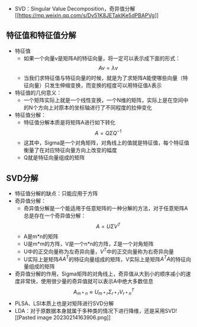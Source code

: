 - SVD：Singular Value Decomposition，奇异值分解[[https://mp.weixin.qq.com/s/Dv51K8JETakIKe5dPBAPVg]]
## 特征值和特征值分解
- 特征值
	- 如果一个向量v是矩阵A的特征向量，将一定可以表示成下面的形式：$$
	Av=\lambda v$$
	- 当我们求特征值与特征向量的时候，就是为了求矩阵A能使哪些向量（特征向量）只发生伸缩变换，而变换的程度可以用特征值$\lambda$表示
- 特征值的几何意义：
	- 一个矩阵实际上就是一个线性变换，一个N维的矩阵，实际上是在空间中的N个方向上对原本的坐标轴进行了不同程度的拉伸变化
- 特征值分解：
	- 特征值分解本质是将矩阵A进行如下转化$$A=Q\Sigma Q^{-1}$$
	- 这其中，Sigma是一个对角矩阵，对角线上的值就是特征值，每个特征值衡量了在对应特征向量方向上改变的幅度
	- Q就是特征向量组成的矩阵
## SVD分解
- 特征值分解的缺点：只能应用于方阵
- 奇异值分解：
	- 奇异值分解是一个能适用于任意矩阵的一种分解的方法，对于任意矩阵A总是存在一个奇异值分解：$$A=U\Sigma V^T$$
	- A是m\*n的矩阵
	- U是m\*m的方阵，V是一个n\*n的方阵，$\Sigma$是一个对角矩阵
	- U中的正交向量称为左奇异向量，$V^T$中的正交向量称为右奇异向量
	- U实际上是矩阵$AA^T$的特征向量组成的矩阵，V实际上是矩阵$A^TA$的特征向量组成的矩阵
- 奇异值分解的作用，Sigma矩阵的对角线上，奇异值从大到小的顺序减小的速度非常快，使用很少量的奇异值就可以表示A中绝大多数信息$$A_{m*n}\approx U_{m*r}\Sigma _{r*r}V_{r*n}^{T}$$
- PLSA、LSI本质上也是对矩阵进行SVD分解
- LDA：对于原数据本身就属于多种类的情况下进行降维，还是采用SVD![[Pasted image 20230214163906.png]]